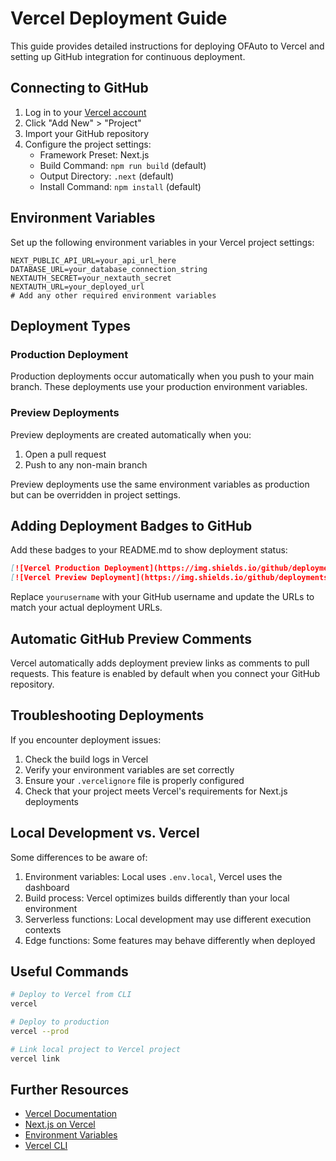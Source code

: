 # Vercel Deployment Guide

This guide provides detailed instructions for deploying OFAuto to Vercel and setting up GitHub integration for continuous deployment.

## Connecting to GitHub

1. Log in to your [Vercel account](https://vercel.com/login)
2. Click "Add New" > "Project"
3. Import your GitHub repository
4. Configure the project settings:
   - Framework Preset: Next.js
   - Build Command: `npm run build` (default)
   - Output Directory: `.next` (default)
   - Install Command: `npm install` (default)

## Environment Variables

Set up the following environment variables in your Vercel project settings:

```
NEXT_PUBLIC_API_URL=your_api_url_here
DATABASE_URL=your_database_connection_string
NEXTAUTH_SECRET=your_nextauth_secret
NEXTAUTH_URL=your_deployed_url
# Add any other required environment variables
```

## Deployment Types

### Production Deployment

Production deployments occur automatically when you push to your main branch. These deployments use your production environment variables.

### Preview Deployments

Preview deployments are created automatically when you:
1. Open a pull request
2. Push to any non-main branch 

Preview deployments use the same environment variables as production but can be overridden in project settings.

## Adding Deployment Badges to GitHub

Add these badges to your README.md to show deployment status:

```markdown
[![Vercel Production Deployment](https://img.shields.io/github/deployments/yourusername/OFAuto/production?label=vercel%20production&logo=vercel&logoColor=white)](https://ofauto.vercel.app)
[![Vercel Preview Deployment](https://img.shields.io/github/deployments/yourusername/OFAuto/Preview?label=vercel%20preview&logo=vercel&logoColor=white)](https://ofauto-git-preview-yourusername.vercel.app)
```

Replace `yourusername` with your GitHub username and update the URLs to match your actual deployment URLs.

## Automatic GitHub Preview Comments

Vercel automatically adds deployment preview links as comments to pull requests. This feature is enabled by default when you connect your GitHub repository.

## Troubleshooting Deployments

If you encounter deployment issues:

1. Check the build logs in Vercel
2. Verify your environment variables are set correctly
3. Ensure your `.vercelignore` file is properly configured
4. Check that your project meets Vercel's requirements for Next.js deployments

## Local Development vs. Vercel

Some differences to be aware of:

1. Environment variables: Local uses `.env.local`, Vercel uses the dashboard
2. Build process: Vercel optimizes builds differently than your local environment
3. Serverless functions: Local development may use different execution contexts
4. Edge functions: Some features may behave differently when deployed

## Useful Commands

```bash
# Deploy to Vercel from CLI
vercel

# Deploy to production
vercel --prod

# Link local project to Vercel project
vercel link
```

## Further Resources

- [Vercel Documentation](https://vercel.com/docs)
- [Next.js on Vercel](https://vercel.com/solutions/nextjs)
- [Environment Variables](https://vercel.com/docs/concepts/projects/environment-variables)
- [Vercel CLI](https://vercel.com/docs/cli) 